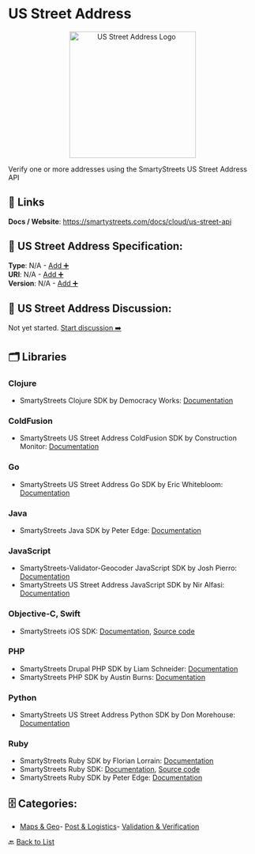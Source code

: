 # US Street Address
<p align="center">
    <img width="256" src="https://raw.githubusercontent.com/apis-list/apis-list/main/apis/us-street-address/logo_256x256.png" alt="US Street Address Logo"/>
</p>
Verify one or more addresses using the SmartyStreets US Street Address API

##  🔗 Links
**Docs / Website**: https://smartystreets.com/docs/cloud/us-street-api

## 🧬 US Street Address Specification:
**Type**: N/A - [Add ➕](https://github.com/apis-list/apis-list/edit/main/apis.yaml#L20685)  
**URI**: N/A - [Add ➕](https://github.com/apis-list/apis-list/edit/main/apis.yaml#L20685)  
**Version**: N/A - [Add ➕](https://github.com/apis-list/apis-list/edit/main/apis.yaml#L20685)

## 💬 US Street Address Discussion:
Not yet started. [Start discussion ➡️](https://github.com/apis-list/apis-list/discussions/new)

## 🗂️ Libraries
### Clojure
- SmartyStreets Clojure SDK by Democracy Works: [Documentation](https://github.com/democracyworks/clj-smartystreets)
### ColdFusion
- SmartyStreets US Street Address ColdFusion SDK by Construction Monitor: [Documentation](https://github.com/Construction-Monitor/coldfusion-smartystreets)
### Go
- SmartyStreets US Street Address Go SDK by Eric Whitebloom: [Documentation](https://github.com/ewhitebloom/CMS-Importer)
### Java
- SmartyStreets Java SDK by Peter Edge: [Documentation](https://github.com/peter-edge/smartystreets-java)
### JavaScript
- SmartyStreets-Validator-Geocoder JavaScript SDK by Josh Pierro: [Documentation](https://github.com/jlberglund/pco-postal)
- SmartyStreets US Street Address JavaScript SDK by Nir Alfasi: [Documentation](https://github.com/alfasin/smarty-streets-as-promised)
### Objective-C, Swift
- SmartyStreets iOS SDK: [Documentation](https://smartystreets.com/docs/sdk/ios), [Source code](https://github.com/smartystreets/smartystreets-ios-sdk)
### PHP
- SmartyStreets Drupal PHP SDK by Liam Schneider: [Documentation](https://github.com/labwebdev/SmartyStreetsAPI)
- SmartyStreets PHP SDK by Austin Burns: [Documentation](https://github.com/AustinBurns/Smarty-Streets-API-Request)
### Python
- SmartyStreets US Street Address Python SDK by Don Morehouse: [Documentation](https://github.com/dm-wyncode/smartystreets-client)
### Ruby
- SmartyStreets Ruby SDK by Florian Lorrain: [Documentation](https://github.com/florrain/smartystreets_api)
- SmartyStreets Ruby SDK: [Documentation](https://smartystreets.com/docs/sdk/ruby), [Source code](https://github.com/smartystreets/smartystreets-ruby-sdk)
- SmartyStreets Ruby SDK by Peter Edge: [Documentation](https://github.com/peter-edge/smartystreets_ruby)


## 🗄️ Categories:
- [Maps & Geo](https://github.com/apis-list/apis-list#maps--geo-)- [Post & Logistics](https://github.com/apis-list/apis-list#post--logistics-)- [Validation & Verification](https://github.com/apis-list/apis-list#validation--verification-)

🔙  [Back to List](https://github.com/apis-list/apis-list)
